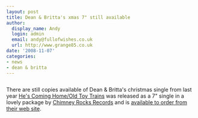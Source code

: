```yaml
---
layout: post
title: Dean & Britta's xmas 7" still available
author:
  display_name: Andy
  login: admin
  email: andy@fullofwishes.co.uk
  url: http://www.grange85.co.uk
date: '2008-11-07'
categories:
- news
- dean & britta
---
```

<div class="imagebox-a"><img src="https://media.fullofwishes.co.uk/ahfow/uploads/2007/11/d7bxmasad.png" alt="" title="advert" class="alignnone size-medium wp-image-577" /></div>
<p>There are still copies available of Dean & Britta's christmas single from last year <a href="http://www.chimneyrocks.org/hescominghome.html">He's Coming Home/Old Toy Trains</a> was released as a 7" single in a lovely package by <a href="http://www.chimneyrocks.org">Chimney Rocks Records</a> and is <a href="http://www.chimneyrocks.org/hescominghome.html">available to order from their web site</a>.</p>
